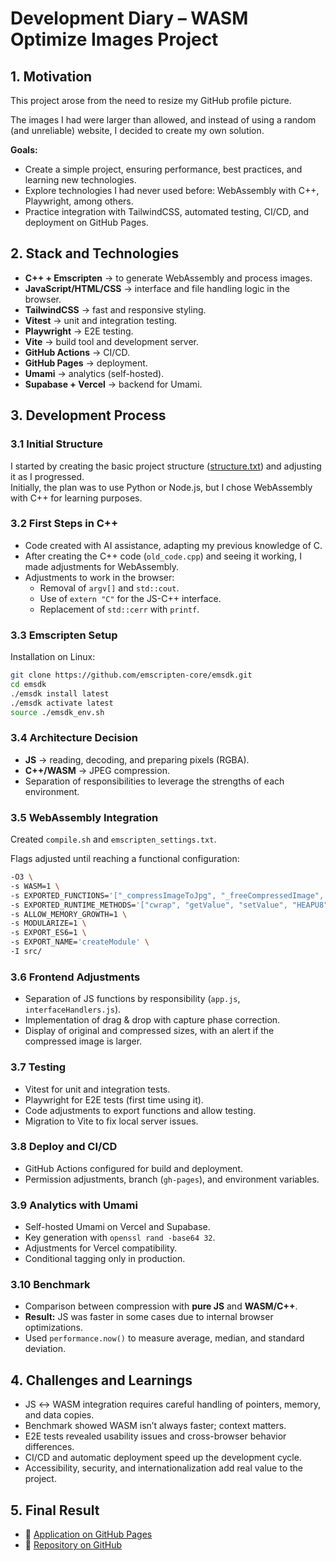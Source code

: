 # Development Diary – WASM Optimize Images Project

## 1. Motivation

This project arose from the need to resize my GitHub profile picture.

The images I had were larger than allowed, and instead of using a random (and unreliable) website, I decided to create my own solution.

**Goals:**

- Create a simple project, ensuring performance, best practices, and learning new technologies.
- Explore technologies I had never used before: WebAssembly with C++, Playwright, among others.
- Practice integration with TailwindCSS, automated testing, CI/CD, and deployment on GitHub Pages.


## 2. Stack and Technologies

- **C++ + Emscripten** → to generate WebAssembly and process images.
- **JavaScript/HTML/CSS** → interface and file handling logic in the browser.
- **TailwindCSS** → fast and responsive styling.
- **Vitest** → unit and integration testing.
- **Playwright** → E2E testing.
- **Vite** → build tool and development server.
- **GitHub Actions** → CI/CD.
- **GitHub Pages** → deployment.
- **Umami** → analytics (self-hosted).
- **Supabase + Vercel** → backend for Umami.


## 3. Development Process

### 3.1 Initial Structure

I started by creating the basic project structure ([structure.txt](structure.txt)) and adjusting it as I progressed.  
Initially, the plan was to use Python or Node.js, but I chose WebAssembly with C++ for learning purposes.


### 3.2 First Steps in C++

- Code created with AI assistance, adapting my previous knowledge of C.
- After creating the C++ code (`old_code.cpp`) and seeing it working, I made adjustments for WebAssembly.
- Adjustments to work in the browser:
  - Removal of `argv[]` and `std::cout`.
  - Use of `extern "C"` for the JS-C++ interface.
  - Replacement of `std::cerr` with `printf`.


### 3.3 Emscripten Setup

Installation on Linux:

```bash
git clone https://github.com/emscripten-core/emsdk.git
cd emsdk
./emsdk install latest
./emsdk activate latest
source ./emsdk_env.sh
```


### 3.4 Architecture Decision

- **JS** → reading, decoding, and preparing pixels (RGBA).
- **C++/WASM** → JPEG compression.
- Separation of responsibilities to leverage the strengths of each environment.


### 3.5 WebAssembly Integration

Created `compile.sh` and `emscripten_settings.txt`.

Flags adjusted until reaching a functional configuration:

```bash
-O3 \
-s WASM=1 \
-s EXPORTED_FUNCTIONS='["_compressImageToJpg", "_freeCompressedImage", "_malloc", "_free"]' \
-s EXPORTED_RUNTIME_METHODS='["cwrap", "getValue", "setValue", "HEAPU8", "HEAP32"]' \
-s ALLOW_MEMORY_GROWTH=1 \
-s MODULARIZE=1 \
-s EXPORT_ES6=1 \
-s EXPORT_NAME='createModule' \
-I src/
```


### 3.6 Frontend Adjustments

- Separation of JS functions by responsibility (`app.js`, `interfaceHandlers.js`).
- Implementation of drag & drop with capture phase correction.
- Display of original and compressed sizes, with an alert if the compressed image is larger.


### 3.7 Testing

- Vitest for unit and integration tests.
- Playwright for E2E tests (first time using it).
- Code adjustments to export functions and allow testing.
- Migration to Vite to fix local server issues.


### 3.8 Deploy and CI/CD

- GitHub Actions configured for build and deployment.
- Permission adjustments, branch (`gh-pages`), and environment variables.


### 3.9 Analytics with Umami

- Self-hosted Umami on Vercel and Supabase.
- Key generation with `openssl rand -base64 32`.
- Adjustments for Vercel compatibility.
- Conditional tagging only in production.


### 3.10 Benchmark

- Comparison between compression with **pure JS** and **WASM/C++**.
- **Result:** JS was faster in some cases due to internal browser optimizations.
- Used `performance.now()` to measure average, median, and standard deviation.


## 4. Challenges and Learnings

- JS ↔ WASM integration requires careful handling of pointers, memory, and data copies.
- Benchmark showed WASM isn’t always faster; context matters.
- E2E tests revealed usability issues and cross-browser behavior differences.
- CI/CD and automatic deployment speed up the development cycle.
- Accessibility, security, and internationalization add real value to the project.


## 5. Final Result

- 🔗 [Application on GitHub Pages](https://alineamano.github.io/wasm-optimize-images/)
- 🔗 [Repository on GitHub](https://github.com/alineamano/wasm-optimize-images)
